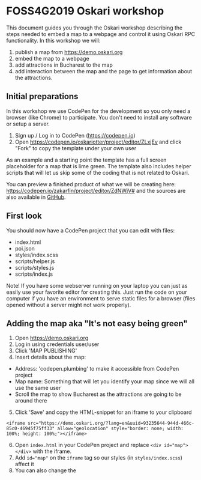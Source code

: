 # FOSS4G2019 Oskari workshop

This document guides you through the Oskari workshop describing the steps needed to embed a map to a webpage and control it using Oskari RPC functionality. In this workshop we will:

1. publish a map from https://demo.oskari.org
2. embed the map to a webpage
3. add attractions in Bucharest to the map
4. add interaction between the map and the page to get information about the attractions.

## Initial preparations

In this workshop we use CodePen for the development so you only need a browser (like Chrome) to participate. You don't need to install any software or setup a server.

1. Sign up / Log in to CodePen (https://codepen.io)
2. Open https://codepen.io/oskariotter/project/editor/ZLxjEv and click "Fork" to copy the template under your own user

As an example and a starting point the template has a full screen placeholder for a map that is lime green. The template also includes helper scripts that will let us skip some of the coding that is not related to Oskari.

You can preview a finished product of what we will be creating here: https://codepen.io/zakarfin/project/editor/ZdNWjV# and the sources are also available in [GitHub](https://github.com/oskariorg/oskari-docs/tree/master/md/documentation/examples/FOSS4G_2019).

## First look

You should now have a CodePen project that you can edit with files:

- index.html
- poi.json
- styles/index.scss
- scripts/helper.js
- scripts/styles.js
- scripts/index.js

Note! If you have some webserver running on your laptop you can just as easily use your favorite editor for creating this. Just run the code on your computer if you have an environment to serve static files for a browser (files opened without a server might not work properly).

## Adding the map aka "It's not easy being green"

1. Open https://demo.oskari.org
2. Log in using credentials user/user
3. Click 'MAP PUBLISHING'
4. Insert details about the map:
- Address: 'codepen.plumbing' to make it accessible from CodePen project
- Map name: Something that will let you identify your map since we will all use the same user
- Scroll the map to show Bucharest as the attractions are going to be around there
5. Click 'Save' and copy the HTML-snippet for an iframe to your clipboard

```
<iframe src="https://demo.oskari.org/?lang=en&uuid=93235644-944d-466c-85c0-46945f75ff33" allow="geolocation" style="border: none; width: 100%; height: 100%;"></iframe>
```
6. Open `index.html` in your CodePen project and replace `<div id="map"></div>` with the iframe.
7. Add `id="map"` on the `iframe` tag so our styles (in `styles/index.scss`) affect it
8. You can also change the <title> and <body> text of your map project from `index.html`

## First contact

To interact with the map we need a small JavaScript library called Oskari RPC client for the page. You can find it in npm and GitHub but for maximum compatibility with CodePen we will hotlink it from oskari.org. 

Add the script tag in `index.html` next to the other script tags where it says:

`<!-- Include RPC client library here -->`
```html
<script src="https://oskari.org/js/rpc/rpc-client.min.js"></script>
```

In production apps we recommend using the library from official repositories:

- https://www.npmjs.com/package/oskari-rpc
- https://github.com/oskariorg/rpc-client

That's the html code so far. Let's take a closer look at the JavaScript.

Open the `scripts/index.js` file in the editor and add the following:

```javascript
const IFRAME_DOMAIN = 'https://demo.oskari.org';
const MAP_EL = document.getElementById('map');
const channel = OskariRPC.connect(MAP_EL, IFRAME_DOMAIN);
var metadata;
channel.onReady(function (info) {
    //channel is now ready and listening.
    channel.log('Map is now listening', info);
    // getInfo can be used to get the current Oskari version
    channel.getInfo(function(oskariInfo) {
       channel.log('Current Oskari-instance reports version as: ', oskariInfo);
       metadata = oskariInfo;
    });
});
```

First we initialize a connection to the map. We need to pass `connect()` a reference to the map iframe and give it the domain where the map was published from (the `IFRAME_DOMAIN` must match to the source domain in the iframe). We get a reference to `channel` from the `connect()` that we can use for interacting with the map. Once the connection is made the `onReady()` callback is called on the `channel`.

You can query information about the map "environment" by calling `channel.getInfo()`. Most of the operations on RPC are asynchronous so we will be using callback-functions that get called once we have the response. The metadata we get from `getInfo()` includes the coordinate reference system used by the map that we should use when we interact with the map and things like version of the Oskari instance that we are interacting with. 

The Oskari version tells us what version of the API is running on the map and is directly linked to the version of API documentation in:

- https://oskari.org/api/requests#1.52.0
- https://oskari.org/api/events#1.52.0

Not all the functionalities are available through RPC so there's a filter on the API documentation to show only those requests and events that are relevant to RPC (The RPC only checkbox).

Now when you run the app you should see the message `Map is now listening` on developer console (opened by F12 on the keyboard). The connection can also be tested without the developer console by adding a snippet that tells the coordinates of a clicked location:

```javascript
channel.handleEvent('MapClickedEvent', function(data) {
  alert('Map clicked! At ' + data.lon + ', ' + data.lat + ' (' + metadata.srs + ')');
});
```

Now that we are familiar with the basic setup let's start building our own map application showing the attractions of Bucharest!

You can remove the snippet with `MapClickedEvent` from the project as we don't need that after testing everything was ok.

## Add attractions to map

A geojson including five attractions in Bucharest can be found in the file named `poi.json` in the CodePen project. There is also a helper function that reads the file and returns a Promise-object containing the features (`HELPER.getFeatures()`).

Let's use the RPC request `AddFeaturesToMapRequest` to add the attractions on the map. Open the `scripts/index.js` file on CodePen and add this snippet to it:

```javascript
const LAYER_ID = 'attractions';
HELPER.getFeatures().then(function(geojson) {
  channel.postRequest('MapModulePlugin.AddFeaturesToMapRequest', [geojson, {
    layerId: LAYER_ID,
    featureStyle: STYLES.normal
  }]);
}).catch(function (err) {
  alert(err);
});
```
We use another helper (`STYLES`) here for shortening the code and using predefined styles for the map. You can find the style definition in `scripts/styles.js`. You can find out the styling options here: https://www.oskari.org/documentation/examples/oskari-style

Now we can see the attractions on a map but it doesn't give us very much information of them. Let's add a side panel for showing the names and other information of attractions.

## Adding a side panel

The template already includes a navigation element as a placeholder for the side panel. We can modify the CSS a bit to show it. Open `styles/index.scss` and modify the `left` property under `#map` from 0 to 25%:

```css
#map { 
  /* Map element placement */
  ...
  left: 25%;
  ...
} 
```

After this the map doesn't cover the whole page any more and we have a side panel next to it with a heading 'Attractions in Bucharest'.

## List attractions on side panel

We can modify the code where we added attractions to the map (in `scripts/index.js`) to also add them to the side panel on the page. There's some more helper functions to help you with this. They get you easy access to the HTML elements (`HELPER.getFeatureUI()` gives you reference to the side panel) on the page and output HTML for a given feature (`HELPER.createFeaturePanel()`) so you don't have to type it in yourself. 

Each attraction will be listed in it's own collapsible panel so that the information can be seen by clicking the name of the attraction. We add code for populating the side panel to the same getFeatures() handling we used in previous step. You should *replace* the previous `HELPER.getFeatures()` functions with the following one:

```javascript
HELPER.getFeatures().then(function(geojson) {
  let listUI = HELPER.getFeatureUI();
  // add attractions to side panel
  geojson.features.forEach(feature => {
    const panel = HELPER.createFeaturePanel(feature);
    listUI.append(panel);
  });
  // add attractions to map
  channel.postRequest('MapModulePlugin.AddFeaturesToMapRequest', [geojson, {
    layerId: LAYER_ID,
    featureStyle: STYLES.normal
  }]);
}).catch(function (err) {
  // this is an error handler in case of network error
  alert(err);
});
```

After this you should see the attractions on the side panel. Now we need to add some functionality to create the link between the side panel and the map.

## Highlight attraction on map

Next we will add interaction between the side panel and the map. We want to highlight features on the map when they are clicked on the panel. Feature styles can be updated  using the same request as adding features (`AddFeaturesToMapRequest`) but giving a filter object matching feature properties that is used to identify feature(s) to be updated and the updated style. Here we use id to select a single feature as we only want to change the style of one feature.

Let's add a helper function in `scripts/index.js` to update a style of a feature by id:

```javascript
function setFeatureStyle (id, style) {
  channel.postRequest('MapModulePlugin.AddFeaturesToMapRequest', [{ 'id': id }, {
      layerId: LAYER_ID,
      featureStyle: style
  }]);
}
```

Now let's modify the code that adds attractions to the UI and add a click listener on each attraction panel to update the style of the matching feature. Again, you can *replace* the `HELPER.getFeatures()` function with the following one:

```javascript
HELPER.getFeatures().then(function(geojson) {
  let listUI = HELPER.getFeatureUI();
  // add attractions to side panel
  geojson.features.forEach(feature => {
    const panel = HELPER.createFeaturePanel(feature);

    // on click -> update feature style
    panel.on('click', () => setFeatureStyle(feature.properties.id, STYLES.selected));

    listUI.append(panel);
  });
  // add attractions to map
  channel.postRequest('MapModulePlugin.AddFeaturesToMapRequest', [geojson, {
    layerId: LAYER_ID,
    featureStyle: STYLES.normal
  }]);
}).catch(function (err) {
  // this is an error handler in case of network error
  alert(err);
});
```

After this the attractions on a map are highlighted when clicked on the side panel. There's a problem though. The previously highlighted feature is not reset when another is clicked so you will eventually end up with all the features having the highlighted style.

Let's add some more code in `scripts/index.js` to fix this:

```javascript
var selectedFeature = null;

function featureClicked (id) {
  if (id == selectedFeature) {
    return;
  }
  if (selectedFeature) {
    // reset style on previously selected
    setFeatureStyle(selectedFeature, STYLES.normal);
  }
  // update the selected feature and highlight the feature
  selectedFeature = id;
  setFeatureStyle(id, STYLES.selected);
}
```

Now let's modify the `click` handler on the features loop to use the new function instead of calling `setFeatureStyle()`:

```javascript
    // on click -> update feature style
    panel.on('click', () => featureClicked(feature.properties.id));
```

Now the style of the previously selected feature is reset before new selection is highlighted.

The index.js should now include the following code:

```javascript
/**
 * index.js
 * - All our useful JS goes here, awesome!
 */

console.log("JavaScript is amazing!");
const IFRAME_DOMAIN = 'https://demo.oskari.org';
const MAP_EL = document.getElementById('map');
const channel = OskariRPC.connect(MAP_EL, IFRAME_DOMAIN);
var metadata;
channel.onReady(function (info) {
    //channel is now ready and listening.
    channel.log('Map is now listening', info);
    // getInfo can be used to get the current Oskari version
    channel.getInfo(function(oskariInfo) {
       channel.log('Current Oskari-instance reports version as: ', oskariInfo);
       metadata = oskariInfo;
    });
});

const LAYER_ID = 'attractions';
HELPER.getFeatures().then(function(geojson) {
  let listUI = HELPER.getFeatureUI();
  // add attractions to side panel
  geojson.features.forEach(feature => {
    const panel = HELPER.createFeaturePanel(feature);

    // on click -> update feature style
    panel.on('click', () => featureClicked(feature.properties.id));

    listUI.append(panel);
  });
  // add attractions to map
  channel.postRequest('MapModulePlugin.AddFeaturesToMapRequest', [geojson, {
    layerId: LAYER_ID,
    featureStyle: STYLES.normal
  }]);
}).catch(function (err) {
  // this is an error handler in case of network error
  alert(err);
});

function setFeatureStyle (id, style) {
  channel.postRequest('MapModulePlugin.AddFeaturesToMapRequest', [{ 'id': id }, {
      layerId: LAYER_ID,
      featureStyle: style
  }]);
}

var selectedFeature = null;

function featureClicked (id) {
  if (id == selectedFeature) {
    return;
  }
  if (selectedFeature) {
    // reset style on previously selected
    setFeatureStyle(selectedFeature, STYLES.normal);
  }
  // update the selected feature and highlight the feature
  selectedFeature = id;
  setFeatureStyle(id, STYLES.selected);
}
```

Now we know where the attractions are on a map but what if we want to know which feature on the map is which attraction? We need to react to feature clicks on the map and highlight the matching attraction on the side panel.

## Catching clicks

When a feature is clicked on the map a `FeatureEvent` is triggered. It is also triggered when a feature is added or removed but we want to focus on clicks and the event has an `operation` property to indicate what actually happened. The event also includes any features that were "hit" by the click. Let's listen to `FeatureEvent` and highlight the name of the clicked feature from the side panel.

This snippet should be added to `scripts/index.js`:

```javascript
channel.handleEvent('FeatureEvent', function(data) {
  if (data.operation !== 'click') {
    // we are not interested in features being added or removed
    // so skip if not clicked
    return;
  }
  // filter out features that are not on our vector layer
  // and pick the id from attractions
  let clickedAttractions = data.features
    .filter(feat => feat.layerId === LAYER_ID)
    .map(feat => feat.geojson.features[0].properties.id);

  // if we hit one or more attractions -> select the first one
  if (clickedAttractions.length) {
    featureClicked(clickedAttractions[0]);
  }
});
```
We use the same `featureClicked()` function as before but add one line `HELPER.highlightMenu(id)`:

```javascript
function featureClicked(id) {
  if (id == selectedFeature) {
    return;
  }
  HELPER.highlightMenu(id);
  ... the rest of the function...
}
```
The `highlightMenu()` function highlights the attraction on the side panel and is part of the helper functions as it's just HTML handling which is not the focus of this workshop. By using the same function we get the benefit of not needing to care if the feature was clicked on the map or on the menu and can just do the stuff that should happen if an attraction is selected by any means.

Now the index.js should include the following functions:

```javascript
/**
 * index.js
 * - All our useful JS goes here, awesome!
 */

console.log("JavaScript is amazing!");
const IFRAME_DOMAIN = 'https://demo.oskari.org';
const MAP_EL = document.getElementById('map');
const channel = OskariRPC.connect(MAP_EL, IFRAME_DOMAIN);
var metadata;
channel.onReady(function (info) {
    //channel is now ready and listening.
    channel.log('Map is now listening', info);
    // getInfo can be used to get the current Oskari version
    channel.getInfo(function(oskariInfo) {
       channel.log('Current Oskari-instance reports version as: ', oskariInfo);
       metadata = oskariInfo;
    });
});

const LAYER_ID = 'attractions';
HELPER.getFeatures().then(function(geojson) {
  let listUI = HELPER.getFeatureUI();
  // add attractions to side panel
  geojson.features.forEach(feature => {
    const panel = HELPER.createFeaturePanel(feature);

    // on click -> update feature style
    panel.on('click', () => featureClicked(feature.properties.id));

    listUI.append(panel);
  });
  // add attractions to map
  channel.postRequest('MapModulePlugin.AddFeaturesToMapRequest', [geojson, {
    layerId: LAYER_ID,
    featureStyle: STYLES.normal
  }]);
}).catch(function (err) {
  // this is an error handler in case of network error
  alert(err);
});

function setFeatureStyle (id, style) {
  channel.postRequest('MapModulePlugin.AddFeaturesToMapRequest', [{ 'id': id }, {
      layerId: LAYER_ID,
      featureStyle: style
  }]);
}

var selectedFeature = null;

function featureClicked (id) {
  if (id == selectedFeature) {
    return;
  }
  HELPER.highlightMenu(id);
  if (selectedFeature) {
    // reset style on previously selected
    setFeatureStyle(selectedFeature, STYLES.normal);
  }
  // update the selected feature and highlight the feature
  selectedFeature = id;
  setFeatureStyle(id, STYLES.selected);
}

channel.handleEvent('FeatureEvent', function(data) {
  if (data.operation !== 'click') {
    // we are not interested in features being added or removed
    // so skip if not clicked
    return;
  }
  // filter out features that are not on our vector layer
  // and pick the id from attractions
  let clickedAttractions = data.features
    .filter(feat => feat.layerId === LAYER_ID)
    .map(feat => feat.geojson.features[0].properties.id);

  // if we hit one or more attractions -> select the first one
  if (clickedAttractions.length) {
    featureClicked(clickedAttractions[0]);
  }
});
```
Our app is almost ready now. We have attractions on the side panel and on the map and we get the information about them no matter how we select them. Next we make it easier to see what attraction the feature is by hovering on it.

## Hovering like there's no tomorrow

To make it easier to identify attractions on the map we are going to show the name of the attraction when the mouse cursor is on top of it. For getting a hover style on the map we need to initialize the layer we are using with `VectorLayerRequest`.

Modify the callback for `channel.onReady()` in `scripts/index.js` by adding this to the end of the function:

```javascript
channel.onReady(function () {
    // there can be some code at the start of the function that is mostly logging
    // you can remove it or leave it and add this at the end:

    // initialize layer to get hover style on the layer
    channel.postRequest('VectorLayerRequest', [{ 
      layerId: LAYER_ID,
      hover: STYLES.hover
    }]);
});
```

Now you should see a small popup next to an attraction when you move your mouse on top of one.

## Thank you!!

Sources for this workshop: https://github.com/oskariorg/oskari-docs/tree/master/md/documentation/examples/FOSS4G_2019

Additional resources for pushing forward:

- https://oskari.org/
- https://oskari.org/examples/rpc-api/rpc_example.html
- https://oskari.org/api/requests
- https://oskari.org/api/events
- https://www.oskari.org/documentation/examples/oskari-style
- https://github.com/oskariorg
- https://twitter.com/oskari_org
- https://gitter.im/oskariorg/chat
- Mailing list: Oskari-user@lists.osgeo.org
 
 ## Disclaimers and things to look out for

 Note that we will be erasing the database on demo.oskari.org periodically so the embedded maps published today might not be there tomorrow. You can setup your own Oskari instance by following the instructions on https://oskari.org.

If you want to use React when building an RPC-based app we have an example of such https://github.com/oskariorg/rpc-client/tree/master/examples/react

 You can follow changes between versions that _might_ break an RPC-based application by checking https://github.com/oskariorg/oskari-frontend/blob/master/api/CHANGELOG.md (also visible as API-documention root). To see the Oskari version of a instance you can use  `channel.getInfo()` in RPC. It's wise to trigger an update email in your app if the expected version changes so you can check that your app wasn't broken by an Oskari version update on the instance you have published your map from. We try to maintain backwards compatibility within reason but can't affect when or how a given Oskari instance is updated.
